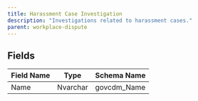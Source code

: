 ```yaml
---
title: Harassment Case Investigation
description: "Investigations related to harassment cases."
parent: workplace-dispute
---
```


## Fields

| Field Name | Type | Schema Name |
|------------|------|-------------|
| Name | Nvarchar | govcdm_Name |
